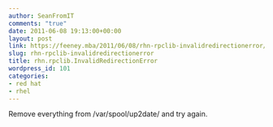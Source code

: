 ```yaml
---
author: SeanFromIT
comments: "true"
date: 2011-06-08 19:13:00+00:00
layout: post
link: https://feeney.mba/2011/06/08/rhn-rpclib-invalidredirectionerror/
slug: rhn-rpclib-invalidredirectionerror
title: rhn.rpclib.InvalidRedirectionError
wordpress_id: 101
categories:
- red hat
- rhel
---
```


Remove everything from /var/spool/up2date/ and try again.
